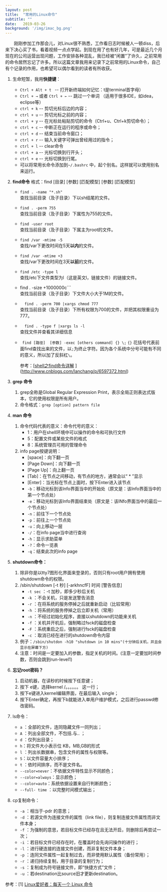 ```yaml
---
layout: post
title:  "常用的Linux命令"
subtitle: ""
date:   2019-03-26
background: '/img/imac_bg.png'
---
```

&#8194;&#8194;&#8194;&#8194;刚刚参加工作那会儿，对Linux很不熟悉，工作看日志时候被人一顿diss，后来下决心买了书，看着视频一点点学起。到现在用了也有好几年，可是最近几个月现在的公司运营出现问题，工作安排各种混乱，我已经被“闲置”了许久，之前常用的命令居然忘记了许多。所以这篇文章我用来记录下之前常用的Linux命令，自己有个记录的作用，也希望可以偶尔看到的读者有所收获。

1. 生命短暂，我用**快捷键**：
    - ```Ctrl + Alt + t ``` -- 打开新终端如何记忆：t是terminal首字母）
    - ```Ctrl + →``` 或者 ```Ctrl + ←``` -- 跳过一个单词 （适用于很多IDE，如idea，eclipse等）
    - ```ctrl + k``` -- 剪切光标后边的内容；
    - ```ctrl + u``` -- 剪切光标之前的内容；
    - ```ctrl + y``` -- 在光标处粘贴剪切的命令（Ctrl+u、Ctrl+k剪切命令）；
    - ```ctrl + c``` -- 中断正在运行的程序或命令；
    - ```ctrl + d``` -- 结束当前命令窗口；
    - ```ctrl + r``` -- 输入关键字可弹出曾经用过的指令；
    - ```ctrl + l``` -- clear命令
    - ```ctrl + a``` -- 光标切换到行开头；
    - ```ctrl + e``` -- 光标切换到行尾。
    - 可以将常用长命令添加到```~/.bashrc``` 中，起个别名。这样就可以使用别名来运行。

2. **find命令**
格式：find [目录] [参数] [匹配模型] [参数] [匹配模型]  
    - ```find . -name "*.sh"```           
    查找当前目录（及子目录）下以sh结尾的文件。
    - ```find . -perm 755```           
查找当前目录（及子目录）下属性为755的文件。
    - ```find -user root```                  
    查找当前目录（及子目录）下属主为root的文件。
    - ```find /var -mtime -5```           
     查找/var下更改时间在5天**以内**的文件。
    - ```find /var -mtime +3```          
     查找/var下更改时间在3天**以前**的文件。
    - ```find /etc -type l```                
     查找/etc下文件类型为l（这是英文l，链接文件）的链接文件。
    - find . -size +1000000c```    
      查找当前目录（及子目录）下文件大小大于1M的文件。
    - ```  find . -perm 700 |xargs chmod 777```           
      查找当前目录（及子目录）下所有权限为700的文件，并把其权限重设为777。
    - ```  find . -type f |xargs ls -l```  
      查找文件并查看其详细信息
    - ``` find [路径]  [参数] -exec [others command] {} \;```
      ```{}``` 花括号代表前面find查找出来的文件，以```;```为终止字符。因为各个系统中分号可能有不同的意义，所以加了反斜杠```\```。  

		参考：[[shell之find命令详解](https://www.cnblogs.com/lanchang/p/6597372.html)
](http://www.cnblogs.com/lanchang/p/6597372.html)

3. **grep 命令**
	1. grep全称是Global Regular Expression Print，表示全局正则表达式版本，它的使用权限是所有用户。
	2. 命令格式：```grep [option] pattern file```

4. **man 命令**
	1. 命令代码代表的意义：命令代号的意义：
	    -  1：用户在shell环境中可以操作的命令和可执行文件
    	-  5：配置文件或某些文件的格式
    	-  8：系统管理员可用的管理命令
    2. info page按键说明：
   		- [space]：向下翻一页
  		- [Page Down]：向下翻一页
  		- [Page Up]：向上翻一页
  		- [Tab]：在节点之间移动，有节点的地方，通常会以“ * ”显示
  		- [Enter]：当光标在节点上面时，按下Enter进入该节点
		- ```-b```：移动光标到该Info界面当中的开始处（原文是：该Info界面当中的第一个节点处）
		- ```-e```：移动光标到该Info界面结束处（原文是：该INfo界面当中的最后一个节点处）
		- ```-n```：前往下一个节点处
		- ```-p```：前往上一个节点处
		- ```-u```：向上移动一层
		- ```-/```：在info page当中进行查询
		- ```-h```：显示求助菜单
		- ```-?```：命令一览表
		- ```-q```：结束此次的info page
5. **shutdown命令：**
	1. 除非你是以tty7图形化界面来登录的，否则只有root用户拥有使用shutdown命令的权限。
	2. /sbin/shutdown [-t 秒] [-arkhncfF] 时间 [警告信息]
		- ```-t sec``` ：-t 加秒，即多少秒后关机
  		- ```-k``` ：不会关机，只是发送警告消息
  		- ```-r``` ：在将系统的服务停掉之后就重新启动（比较常用）
  		- ```-h``` ：将系统的服务停掉之后立即关机（常用）
  		- ```-n``` ：不经过初始化程序，直接以shutdown的功能来关机
  		- ```-f``` ：关机并开机后，强制略过fsck的磁盘检查
  		- ```-F``` ：系统重启之后，强制进行fsck的磁盘检查
  		- ```-c``` ：取消已经在进行的shutdown命令内容
  	3. 例子：```/sbin/shutdon -h10 "shutdown in 10 mins"(十分钟后关机，并且会显示在屏幕下方)```
 	4. 注意：时间是一定要加入的参数，指定关机的时间。(注意一定要加时间参数，否则会跳到run-level1)
6. **忘记root密码？**
	1. 启动机器，在读秒的时候按下任意键；
  	2. 按下 e键，选择kernel /。。。。。。 这一行；
  	3. 按下e键进入kernel编辑界面，在最后输入 single；
  	4. 按下Enter确定，再按下b就能进入单用户维护模式，之后进行passwd修改密码。

9. ls命令：
	- ```a``` ：全部的文件，连同隐藏文件一同列出；
  	- ```A``` ：列出全部文件，不包括.与.. ；
  	- ```d``` ：仅列出目录；
	- ```h```：将文件大小表示位 KB，MB,GB的形式
	- ```l``` ：列出长数据串，包含文件的属性与权限等。
	- ```S```：以文件容量大小排序；
	- ```t``` ：依时间排序，而不是文件名。
 	- ```--color=never```：不依据文件特性显示不同颜色；
 	- ```--color=always```：显示颜色；
 	- ```--color=auto```：系统依据设置来自行判断颜色；
 	- ```--full- time``` ：以完整时间模式输出；

10. cp复制命令：
	- ```-a``` ：相当于-pdr 的意思；
	- ```-d``` ：若源文件为连接文件的属性（link file），则复制连接文件属性而非文件本身；
	- ```-f```  ：为强制的意思，若目标文件已经存在且无法开启，则删除后再尝试一次；
	- ```-i```  ：若目标文件已经存在时，在覆盖时会先询问操作的进行；
	- ```-l```  ：进行硬连接的连接文件创建，而非复制文件本身；
	- ```-p``` ：连同文件属性一起复制过去，而非使用默认属性（备份常用）；
	- ```-r```  ：递归持续复制，用于目录的复制行为；
	- ```-s```  ：复制成为符号链接文件，即“快捷方式”文件；
	- ```-u```  ：若destination比source旧才更新destination。


参考：[1] [Linux爱好者：每天一个 Linux 命令](https://mp.weixin.qq.com/s/G3Los9__bmhwBy-1L8glXA)
&#8194;&#8194;&#8194;&#8194;&#8194;&#8194;
